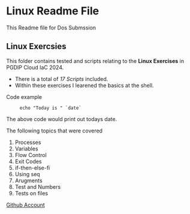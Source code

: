 # Linux Readme File
This Readme file for Dos Submssion
## Linux Exercsies
This folder contains tested and scripts relating to the **Linux Exercises** in PGDIP Cloud IaC 2024.

- There is a total of _17 Scripts_ included.
- Within these exercises I learened the basics at the shell.

Code example
``` #!/bin/bash
     echo "Today is " `date`
```
The above code would print out todays date.

The following topics that were covered 
1. Processes
2. Variables
3. Flow Control
4. Exit Codes
5. if-then-else-fi
6. Using seq
7. Arugments
8. Test and Numbers
9. Tests on files

    
 [Github Account](https://github.com/L00188536)



